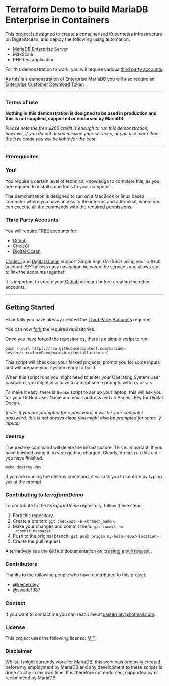 # Terraform Demo to build MariaDB Enterprise in Containers

This project is designed to create a containerised Kubernetes infrastructure on DigitalOcean, and deploy the following
using automation:

- [MariaDB Enterprise Server]([https://mariadb.com])
- MaxScale
- PHP test application

For this demonstration to work, you will require various [third party accounts](#third-party-accounts).

As this is a demonstration of Enterprise MariaDB you will also require
an [Enterprise Customer Download Token](https://customers.mariadb.com/downloads/token/?_ga=2.26935487.388521418.1665738866-1398472177.1665738866)
.

---

### Terms of use

**Nothing in this demonstration is designed to be used in production and this is not supplied, supported or endorsed by
MariaDB.**

*Please note the free $200 credit is enough to run this demonstration, however, if you do not decommission your
services, or you use more than the free credit you will be liable for the cost.*

---

### Prerequisites

### You!

You require a certain level of technical knowledge to complete this, as you are required to install some tools to your
computer.

The demonstration is designed to run on a MacBook or linux based computer where you have access to the internet and a
terminal, where you can execute all the commands with the required permissions.

### Third Party Accounts

You will require FREE accounts for:

- [Github](./docs/files/github/readme.md)
- [CircleCi](./docs/files/circleci/readme.md)
- [Digital Ocean](./docs/files/digitalocean/readme.md)

[CircleCi](./docs/files/circleci/readme.md) and [Digital Ocean](./docs/files/digitalocean/readme.md) support Single Sign
On (SSO) using your GitHub account. SSO allows easy navigation between the services and allows you to link the accounts
together.

It is important to create your [Github](./docs/files/github/readme.md) account before creating the other accounts.

---

## Getting Started

Hopefully you have already created the [Third Party Accounts](#third-party-accounts) required.

You can now [fork](./docs/files/github/fork.md) the required repositories.

Once you have forked the repositories, there is a simple script to run:

    bash <(curl https://raw.githubusercontent.com/mariadb-kester/terraformDemo/main/bin/installation.sh)

This script will check out your forked projects, prompt you for some inputs and will prepare your system ready to build.

When this script runs you might need to enter your Operating System User password, you might also have to accept some
prompts with a `y` or `yes`

To make it easy, there is a `make` script to set up your laptop, this will ask you for your GitHub User Name and email
address and an Access Key for Digital Ocean.

*(note: if you are prompted for a password, it will be your computer password, this is not always clear, you might also
be prompted for some 'y' inputs)*

### destroy

The destroy command will delete the infrastructure. This is important, if you have finished using it, to stop getting
charged. Clearly, do not run this until you have finished.

`make destroy-dev`

If you are running the destroy command, it will ask you to confirm by typing `yes` at the prompt.

### Contributing to *terraformDemo*

<!--- If your README is long or you have some specific process or steps you want contributors to follow, consider creating a separate CONTRIBUTING.md file--->
To contribute to the *terraformDemo* repository, follow these steps:

1. Fork this repository.
2. Create a branch: `git checkout -b <branch_name>`.
3. Make your changes and commit them: `git commit -m '<commit_message>'`
4. Push to the original branch: `git push origin my-helm-repo/<location>`
5. Create the pull request.

Alternatively see the GitHub documentation
on [creating a pull request](https://help.github.com/en/github/collaborating-with-issues-and-pull-requests/creating-a-pull-request)
.

### Contributors

Thanks to the following people who have contributed to this project:

* [@kesterriley](https://github.com/kesterriley)
* [@swade1987](https://github.com/swade1987)

### Contact

If you want to contact me you can reach me at kesterriley@hotmail.com.

### License

<!--- If you're not sure which open license to use see https://choosealicense.com/--->

This project uses the following license: [MIT](https://github.com/mariadb-kester/terraformDemo/blob/master/LICENSE).

### Disclaimer

Whilst, I might currently work for MariaDB, this work was originally created before my employment by MariaDB and any
development to these scripts is done strictly in my own time. It is therefore not endorsed, supported by or recommend by
MariaDB. 